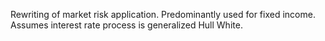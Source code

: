Rewriting of market risk application.  Predominantly used for fixed income.  Assumes interest rate process is generalized Hull White.

